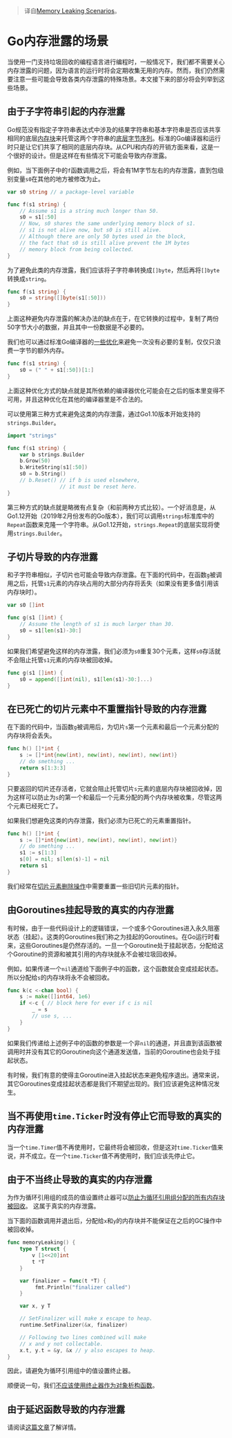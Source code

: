 > 译自[Memory Leaking Scenarios](https://go101.org/article/memory-leaking.html)。

# Go内存泄露的场景

当使用一门支持垃圾回收的编程语言进行编程时，一般情况下，我们都不需要关心内存泄露的问题，因为语言的运行时将会定期收集无用的内存。然而，我们仍然需要注意一些可能会导致各类内存泄露的特殊场景。本文接下来的部分将会列举到这些场景。

## 由于子字符串引起的内存泄露

Go规范没有指定子字符串表达式中涉及的结果字符串和基本字符串是否应该共享相同的底层[内存块](https://go101.org/article/memory-block.html)来托管这两个字符串的[底层字节序列](https://go101.org/article/string.html)。标准的Go编译器和运行时只是让它们共享了相同的底层内存块。从CPU和内存的开销方面来看，这是一个很好的设计。但是这样在有些情况下可能会导致内存泄露。

例如，当下面例子中的`f`函数调用之后，将会有1M字节左右的内存泄露，直到包级别变量`s0`在其他的地方被修改为止。

```go
var s0 string // a package-level variable

func f(s1 string) {
	// Assume s1 is a string much longer than 50.
	s0 = s1[:50]
	// Now, s0 shares the same underlying memory block of s1.
	// s1 is not alive now, but s0 is still alive.
	// Although there are only 50 bytes used in the block,
	// the fact that s0 is still alive prevent the 1M bytes
	// memory block from being collected.
}
```

为了避免此类的内存泄露，我们应该将子字符串转换成`[]byte`，然后再将`[]byte`转换成`string`。

```go
func f(s1 string) {
	s0 = string([]byte(s1[:50]))
}
```

上面这种避免内存泄露的解决办法的缺点在于，在它转换的过程中，复制了两份50字节大小的数据，并且其中一份数据是不必要的。

我们也可以通过标准Go编译器的[一些优化](https://go101.org/article/string.html#conversion-optimizations)来避免一次没有必要的复制，仅仅只浪费一字节的额外内存。

```go
func f(s1 string) {
	s0 = (" " + s1[:50])[1:]
}
```

上面这种优化方式的缺点就是其所依赖的编译器优化可能会在之后的版本里变得不可用，并且这种优化在其他的编译器里是不合法的。

可以使用第三种方式来避免这类的内存泄露，通过Go1.10版本开始支持的`strings.Builder`。

```go
import "strings"

func f(s1 string) {
	var b strings.Builder
	b.Grow(50)
	b.WriteString(s1[:50])
	s0 = b.String()
	// b.Reset() // if b is used elsewhere,
	             // it must be reset here.
}
```

第三种方式的缺点就是略微有点复杂（和前两种方式比较）。一个好消息是，从Go1.12开始（2019年2月份发布的Go版本），我们可以调用`strings`标准库中的`Repeat`函数来克隆一个字符串。从Go1.12开始，`strings.Repeat`的底层实现将使用`strings.Builder`。

## 子切片导致的内存泄露

和子字符串相似，子切片也可能会导致内存泄露。在下面的代码中，在函数`g`被调用之后，托管`s1`元素的内存块占用的大部分内存将丢失（如果没有更多值引用该内存块时）。

```go
var s0 []int

func g(s1 []int) {
	// Assume the length of s1 is much larger than 30.
	s0 = s1[len(s1)-30:]
}
```

如果我们希望避免这样的内存泄露，我们必须为`s0`重复30个元素，这样`s0`存活就不会阻止托管`s1`元素的内存块被回收掉。

```go
func g(s1 []int) {
	s0 = append([]int(nil), s1[len(s1)-30:]...)
}
```

## 在已死亡的切片元素中不重置指针导致的内存泄露

在下面的代码中，当函数`g`被调用后，为切片`s`第一个元素和最后一个元素分配的内存块将会丢失。

```go
func h() []*int {
	s := []*int{new(int), new(int), new(int), new(int)}
	// do smething ...
	return s[1:3:3]
}
```

只要返回的切片还存活者，它就会阻止托管切片`s`元素的底层内存块被回收掉，因为这样可以防止为`s`的第一个和最后一个元素分配的两个内存块被收集，尽管这两个元素已经死亡了。

如果我们想避免这类的内存泄露，我们必须为已死亡的元素重置指针。

```go
func h() []*int {
	s := []*int{new(int), new(int), new(int), new(int)}
	// do smething ...
	s1 := s[1:3]
	s[0] = nil; s[len(s)-1] = nil
	return s1
}
```

我们经常在[切片元素删除操作](https://go101.org/article/container.html#slice-manipulations)中需要重置一些旧切片元素的指针。

## 由Goroutines挂起导致的真实的内存泄露

有时候，由于一些代码设计上的逻辑错误，一个或多个Goroutines进入永久阻塞状态（挂起）。这类的Goroutines我们称之为挂起的Goroutines。在Go运行时看来，这些Goroutines是仍然存活的。一旦一个Goroutine处于挂起状态，分配给这个Goroutine的资源和被其引用的内存块就永不会被垃圾回收掉。

例如，如果传递一个`nil`通道给下面例子中的函数，这个函数就会变成挂起状态。所以分配给`s`的内存块将永不会被回收。

```go
func k(c <-chan bool) {
	s := make([]int64, 1e6)
	if <-c { // block here for ever if c is nil
		_ = s
		// use s, ...
	}
}
```

如果我们传递给上述例子中的函数的参数是一个非`nil`的通道，并且直到该函数被调用时并没有其它的Goroutine向这个通道发送值，当前的Goroutine也会处于挂起状态。

有时候，我们有意的使得主Goroutine进入挂起状态来避免程序退出。通常来说，其它Goroutines变成挂起状态都是我们不期望出现的。我们应该避免这种情况发生。

## 当不再使用`time.Ticker`时没有停止它而导致的真实的内存泄露

当一个`time.Timer`值不再使用时，它最终将会被回收，但是这对`time.Ticker`值来说，并不成立。在一个`time.Ticker`值不再使用时，我们应该先停止它。

## 由于不当终止导致的真实的内存泄露

为作为循环引用组的成员的值设置终止器可以[防止为循环引用组分配的所有内存块被回收](https://golang.org/pkg/runtime/#SetFinalizer)。 这属于真实的内存泄露。

当下面的函数调用并退出后，分配给`x`和`y`的内存块并不能保证在之后的GC操作中被回收掉。

```go
func memoryLeaking() {
	type T struct {
		v [1<<20]int
		t *T
	}

	var finalizer = func(t *T) {
		 fmt.Println("finalizer called")
	}

	var x, y T

	// SetFinalizer will make x escape to heap.
	runtime.SetFinalizer(&x, finalizer)

	// Following two lines combined will make
	// x and y not collectable.
	x.t, y.t = &y, &x // y also escapes to heap.
}
```

因此，请避免为循环引用组中的值设置终止器。

顺便说一句，我们[不应该使用终止器作为对象析构函数](https://go101.org/article/unofficial-faq.html#finalizers)。

## 由于延迟函数导致的内存泄露

请阅读[这篇文章](https://go101.org/article/defer-more.html#kind-of-resource-leaking)了解详情。
